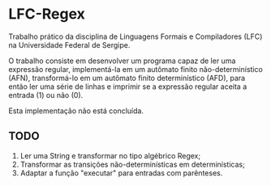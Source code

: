 LFC-Regex
=========

Trabalho prático da disciplina de Linguagens Formais e Compiladores (LFC) na Universidade Federal de Sergipe.

O trabalho consiste em desenvolver um programa capaz de ler uma expressão regular, implementá-la em um autômato finito não-determinístico (AFN), transformá-lo em um autômato finito determinístico (AFD), para então ler uma série de linhas e imprimir se a expressão regular aceita a entrada (1) ou não (0).

Esta implementação não está concluída.


TODO
----

1. Ler uma String e transformar no tipo algébrico Regex;
2. Transformar as transições não-determinísticas em determinísticas;
3. Adaptar a função "executar" para entradas com parênteses.
